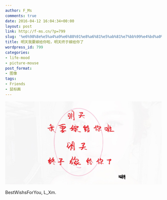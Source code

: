 ```yaml
---
author: F_Ms
comments: true
date: 2016-04-12 16:04:34+00:00
layout: post
link: http://f-ms.cn/?p=799
slug: '%e6%98%8e%e5%a4%a9%e6%88%91%e8%a6%81%e5%ab%81%e7%bb%99%e4%bd%a0%e5%95%a6%ef%bc%8c%e6%98%8e%e5%a4%a9%e7%bb%88%e4%ba%8e%e5%ab%81%e7%bb%99%e4%bd%a0%e4%ba%86'
title: 明天我要嫁给你啦，明天终于嫁给你了
wordpress_id: 799
categories:
- life-mood
- picture-mouse
post_format:
- 图像
tags:
- Friends
- 鼠标画
---
```


![明天我要嫁给你啦，明天终于嫁给你了_20160411-20160413](/img/post/wp/2016/04/明天我要嫁给你啦，明天终于嫁给你了_20160411-20160413.jpg)


BestWishsForYou, L_Xm.
